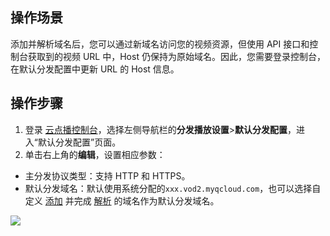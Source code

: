 ## 操作场景
添加并解析域名后，您可以通过新域名访问您的视频资源，但使用 API 接口和控制台获取到的视频 URL 中，Host 仍保持为原始域名。因此，您需要登录控制台，在默认分发配置中更新 URL 的 Host 信息。
## 操作步骤
1. 登录 [云点播控制台](https://console.cloud.tencent.com/vod/overview)，选择左侧导航栏的**分发播放设置**>**默认分发配置**，进入“默认分发配置”页面。
2. 单击右上角的**编辑**，设置相应参数：
 - 主分发协议类型：支持 HTTP 和 HTTPS。
 - 默认分发域名：默认使用系统分配的`xxx.vod2.myqcloud.com`，也可以选择自定义 [添加](https://cloud.tencent.com/document/product/266/33371#.E6.B7.BB.E5.8A.A0.E5.9F.9F.E5.90.8D) 并完成 [解析](https://cloud.tencent.com/document/product/266/33371#.E8.A7.A3.E6.9E.90.E5.9F.9F.E5.90.8D) 的域名作为默认分发域名。
 
![](https://main.qcloudimg.com/raw/b2a19daef9763d9cc88e0cf3caa00d91.png)


